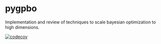 # pygpbo
Implementation and review of techniques to scale bayesian optimization to high dimensions.

[![codecov](https://codecov.io/gh/vaithak/pygpbo/branch/main/graph/badge.svg?token=WWYVX47OS5)](https://codecov.io/gh/vaithak/pygpbo)
